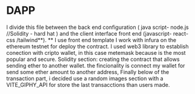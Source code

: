 # DAPP
I divide this file between the back end configuration ( java script- node.js //Solidity - hard hat ) and the client interface front end (javascript- react- css /tailwind**).
** I use front end template
I work with infura on the ethereum testnet for deploy the contract.
I used web3 library to establish conection with cripto wallet, in this case metemask because is the most popular and secure.
Solidity section: creating the contract that allows sending ether to another wallet.
the fincionality is connect my wallet for send some ether amount to another address,
Finally below of the transaction part, i decided use a random images section with a VITE_GIPHY_API for store the last transacctions than users made.

